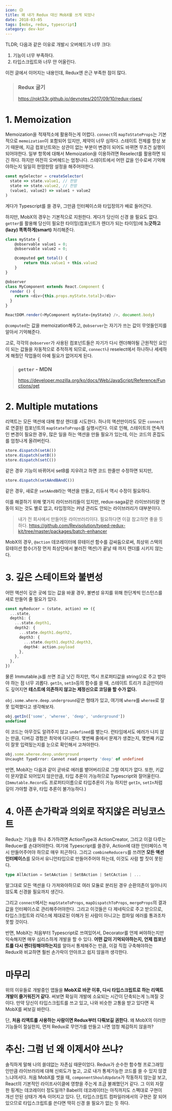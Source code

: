 ```yaml
---
icon: 😥
title: 왜 내가 Redux 대신 MobX를 쓰게 되었나
date: 2018-03-05
tags: [mobx, redux, typescript]
category: dev-kor
---
```


TLDR; 다음과 같은 이유로 개발시 오버헤드가 너무 크다:

1. 기능이 너무 부족하다.
2. 타입스크립트와 너무 안 어울린다.

이전 글에서 이어지는 내용인데, Redux엔 은근 부족한 점이 많다.

> ### Redux 굴기
>
> https://rokt33r.github.io/devnotes/2017/09/10/redux-rises/

# 1. Memoization

Memoization을 적재적소에 활용하는게 어렵다.
`connect`의 `mapToStateProps`는 기본적으로 `memoization`이 포함되어 있지만, 제약이 너무 심하다.
스테이트 전체를 항상 보기 때문에, 지금 컴포넌트와는 상관이 없는 부분이 변경이 되어도 바뀌면 무조건 실행이 되어야한다.
일부 항목에 대해서 Memoization을 이용하려면 Reselect를 활용하면 되긴 하다. 하지만 여전히 오버헤드는 엄청나다. 스테이트에서 어떤 값을 인수로써 기억해야하는지 일일히 한땀한땀 설정을 해주어야한다.

```ts
const mySelector = createSelector(
  state => state.value1, // 한땀
  state => state.value2, // 한땀
  (value1, value2) => value1 + value2
)
```
게다가 Typescript를 쓸 경우, 그만큼 인터페이스와 타입정의가 배로 들어간다.

하지만, MobX의 경우는 기본적으로 지원한다. 게다가 당신이 신경 쓸 필요도 없다. `getter`를 활용해 당신이 필요한 타이밍(컴포넌트가 렌더가 되는 타이밍)에 **느긋하고(lazy) 똑똑하게(smart)** 처리해준다.

```ts
class myState {
    @observable value1 = 0;
    @observable value2 = 0;

    @computed get total() {
        return this.value1 + this.value2
    }
}

@observer
class MyComponent extends React.Component {
  render () {
    return <div>{this.props.myState.total}</div>
  }
}

ReactDOM.render(<MyComponent myState={myState} />, document.body)
```

`@computed`는 값을 memoization해주고,
`@observer`는 자기가 쓰는 값이 무엇들인지를 알아서 기억해준다.

고로, 각각의 `@observer`가 사용된 컴포넌트들은 자기가 다시 렌더해야될 근원적인 요인이 되는 값들을 자동적으로 추적하게 되므로, `connect`나 reselect에서 하나하나 세세하게 해줬던 작업들이 아예 필요가 없어지게 된다.

> ### `getter` - MDN
>
> https://developer.mozilla.org/ko/docs/Web/JavaScript/Reference/Functions/get

# 2. Multiple mutations

리액트는 모든 액션에 대해 항상 렌더를 시도한다. 하나의 액션만이라도 모든 `connect`로 연결된 컴포넌트의 `mapStateToProps`를 실행시킨다. 이로 인해, 스테이트의 연속적인 변경이 필요한 경우, 많은 일을 하는 액션을 만들 필요가 있는데, 이는 코드의 혼잡도를 엄청나게 올려버린다.

```ts
store.dispatch(setA())
store.dispatch(setB())
store.dispatch(setC())
```
같은 경우 기능이 바뀌어서 setB를 지우려고 하면 코드 한줄만 수정하면 되지만,

```ts
store.dispatch(setAAndBAndC())
```
같은 경우, 새로운 `setAAndB`라는 액션을 만들고, 리듀서 역시 수정이 필요하다.

이를 해결하기 위해 몇가지 라이브러리들이 있지만, redux-saga같은 라이브러리랑 연동이 되는 것도 별로 없고, 타입정의는 커녕 관리도 안되는 라이브러리가 대부분이다.

> 내가 전 회사에서 만들어둔 라이브러리이다. 필요하다면 이걸 참고하면 좋을 듯 하다. https://github.com/Revisolution/typed-redux-kit/tree/master/packages/batch-enhancer

MobX의 경우, `@action` 데코레이터에 뮤테이션 함수를 감싸둠으로써, 최상위 스택의 뮤테이션 함수(가장 먼저 최상단에서 불러진 액션)가 끝날 때 까지 렌더를 시키지 않는다.

# 3. 깊은 스테이트와 불변성

어떤 액션이 깊은 곳에 있는 값을 바꿀 경우, 불변성 유지를 위해 한단계씩 인스턴스를 새로 만들어 줄 필요가 있다.
```ts
const myReducer = (state, action) => ({
  ...state,
  depth1: {
    ...state.depth1,
    depth2: {
      ...state.depth1.depth2,
      depth3: {
        ...state.depth1.depth2.depth3,
        depth4: action.payload
      },
    },
  },
})
```

물론 Immutable.js를 쓰면 조금 낫긴 하지만, 역시 프로퍼티값을 string으로 주고 받아야 하는 점 너무 괴롭다.
`getIn`, `setIn`등의 함수를 쓸 때, 스테이트 트리가 조금만이라도 깊어지면 **테스트에 의존하지 않고는 제정신으로 코딩을 할 수가 없다.**

`obj.some.where.deep.underground`같은 형태가 있고,
여기에 `where`를 `wheree`로 잘못 입력했다고 생각해보자.
```ts
obj.getIn(['some', 'wheree', 'deep', 'underground'])
undefined
```
이 코드는 아무것도 알려주지 않고 `undefined`를 뱉는다. 런타임에서도 에러가 나지 않는 만큼, 디버깅 경험은 최악에 다다른다. 몇번째 줄에서 문제가 생겼는지, 몇번째 키값이 잘못 입력됬는지를 눈으로 확인해서 고쳐야한다.

```ts
obj.some.wheree.deep.underground
Uncaught TypeError: Cannot read property 'deep' of undefined
```

반면, MobX는 다음과 같이 곧바로 에러를 뱉어버리므로 그럴 여지가 없다. 또한, 키값이 문자열로 되어있지 않은만큼, 타입 추론이 가능하므로 Typescript와 잘어울린다. (`Immutable.Record`도 프로퍼티이름으로 타입추론이 가능 하지만 `getIn`, `setIn`처럼 깊이 가야할 경우, 타입 추론이 불가능하다.)

# 4. 아픈 손가락과 의외로 작지않은 러닝코스트

Redux는 기능을 하나 추가하려면 ActionType과 ActionCreator, 그리고 이걸 다루는 Reducer를 손대어야한다. 여기에 Typescript를 쓸경우, Action에 대한 인터페이스 역시 만들어주어야 하므로 매우 피곤하다.
그리고 `combineReducers`를 쓰려면 **모든 액션 인터페이스**를 모아서 유니언타입으로 만들어주어야 하는데, 이것도 사람 할 짓이 못된다.

```ts
type AllAction = SetAAction | SetBAction | SetCAction | ...
```
말그대로 모든 액션을 다 가져와야하므로 여러 모듈로 분리된 경우 순환의존이 일어나지 않도록 신경쓸 필요까지 생긴다.

그리고 `connect`에서는 `mapStateToProps`, `mapDispatchToProps`, `mergeProps`의 결과값을 인터페이스로 관리해주어야한다. 그리고 이것들은 다 제네릭으로 주고 받으므로, 타입스크립트와 리덕스에 제대로된 이해가 된 사람이 아니고는 컴파일 에러를 통과조차 못할 것이다.

반면, MobX는 처음부터 Typescript로 쓰여있어서, Decorator를 언제 써야하는지만 익숙해지면 매우 심리스하게 개발을 할 수 있다. **어떤 값이 기억되야하는지, 언제 컴포넌트를 다시 렌더링해야하는지**를 알아서 통제해주는 만큼, 이걸 직접 구축해야하는 Redux와 비교하면 훨씬 손가락이 안아프고 쉽지 않을까 생각한다.

# 마무리

위의 이유들로 개발중인 앱들을 **MobX로 바꾼 이후, 다시 타입스크립트로 하는 리액트 개발이 즐거워진거 같다.** 써보면 확실히 개발에 소요되는 시간이 단축되는게 느껴질 것이다. 만약 당신이 타입스크립트를 쓰고 있고, 나와 비슷한 고통을 받고 있다면 꼭 MobX를 써보길 바란다.

단, **처음 리액트를 사용하는 사람이면 Redux부터 다뤄보길 권한다.** 왜 MobX의 이러한 기능들이 절실한지, 먼저 Redux로 무언가를 만들고 나면 엄청 체감하지 않을까?

# 추신: 그럼 넌 왜 이제서야 쓰냐?

솔직하게 말해 나의 쓸데없는 자존심 때문이었다. Redux가 순수한 함수형 프로그래밍인만큼 라이브러리에 대해 신뢰도가 높고, 고로 내가 통제가능한 코드를 쓸 수 있지 않겠느냐여서다. 처음 MobX를 썻을 때, `componentShouldUpdate`가 작동하지 않는걸 보고, React의 기본적인 라이프사이클에 영향을 주는게 조금 불쾌했던거 같다.
그 이외 자잘한 핑계는 데코레이터 정도일까? Babel의 데코레이터는 아직까지도 스펙대로 구현이 개선 안된 상태가 계속 이어지고 있다. 단, 타입스크립트 컴파일러에서의 구현은 잘 되어있으므로 타입스크립트를 쓴다면 딱히 신경 쓸 필요가 없는 듯 하다.
